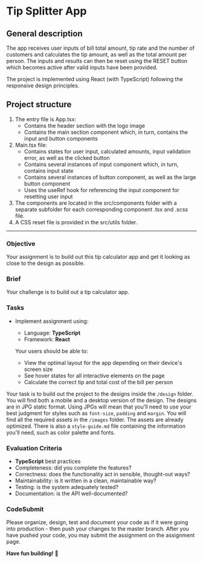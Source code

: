 # Tip Splitter App

## General description

The app receives user inputs of bill total amount, tip rate and the number of customers
and calculates the tip amount, as well as the total amount per person.
The inputs and results can then be reset using the RESET button which becomes active
after valid inputs have been provided.

The project is implemented using React (with TypeScript) following the responsive design
principles.

## Project structure

1. The entry file is App.tsx:
    - Contains the header section with the logo image
    - Contains the main section component which, in turn, contains the input and button components
2. Main.tsx file:
    - Contains states for user input, calculated amounts, input validation error, as well as the clicked button
    - Contains several instances of input component which, in turn, contains input state
    - Contains several instances of button component, as well as the large button component
    - Uses the useRef hook for referencing the input component for resetting user input
3. The components are located in the src/components folder with a separate subfolder for each
   corresponding component .tsx and .scss file.
4. A CSS reset file is provided in the src/utils folder.

---

### Objective

Your assignment is to build out this tip calculator app and get it looking as close to the design as possible.

### Brief

Your challenge is to build out a tip calculator app.

### Tasks

-   Implement assignment using:

    -   Language: **TypeScript**
    -   Framework: **React**

    Your users should be able to:

    -   View the optimal layout for the app depending on their device's screen size
    -   See hover states for all interactive elements on the page
    -   Calculate the correct tip and total cost of the bill per person

Your task is to build out the project to the designs inside the `/design` folder. You will find both a mobile and a desktop version of the design.
The designs are in JPG static format. Using JPGs will mean that you'll need to use your best judgment for styles such as `font-size`, `padding` and `margin`.
You will find all the required assets in the `/images` folder. The assets are already optimized. There is also a `style-guide.md` file containing the information you'll need, such as color palette and fonts.

### Evaluation Criteria

-   **TypeScript** best practices
-   Completeness: did you complete the features?
-   Correctness: does the functionality act in sensible, thought-out ways?
-   Maintainability: is it written in a clean, maintainable way?
-   Testing: is the system adequately tested?
-   Documentation: is the API well-documented?

### CodeSubmit

Please organize, design, test and document your code as if it were going into production - then push your changes to the master branch. After you have pushed your code, you may submit the assignment on the assignment page.

**Have fun building!** 🚀
